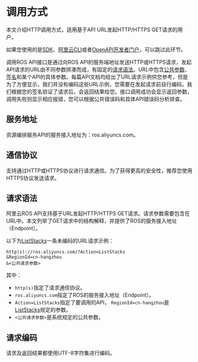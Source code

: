 # 调用方式

本文介绍HTTP调用方式，适用基于API URL发起HTTP/HTTPS GET请求的用户。

如果您使用的是[SDK](https://github.com/aliyun?spm=a2c4g.11186623.2.7.7ac73290vjdB7q)、[阿里云CLI]()或者[OpenAPI开发者门户](https://next.api.aliyun.com/api/ROS/2019-09-10)，可以跳过此环节。

调用ROS API接口是通过向ROS API的服务端地址发送HTTP或HTTPS请求，发起API请求的URL由不同参数拼凑而成，有固定的[请求语法](#section_ow0_qmi_l2m)。URL中包含[公共参数](/intl.zh-CN/API参考/公共参数.md)、[签名](/intl.zh-CN/API参考/签名机制.md)和某个API的具体参数。每篇API文档均给出了URL请求示例供您参考，但是为了方便显示，我们并没有编码这些URL示例，您需要在发起请求前自行编码。我们根据您的签名验证了请求后，会返回结果给您。接口调用成功会显示返回参数，调用失败则显示相应报错，您可以根据公共错误码和具体API错误码分析排查。

## 服务地址

资源编排服务API的服务接入地址为：ros.aliyuncs.com。

## 通信协议

支持通过HTTP或HTTPS协议进行请求通信。为了获得更高的安全性，推荐您使用HTTPS协议发送请求。

## 请求语法

阿里云ROS API支持基于URL发起HTTP/HTTPS GET请求。请求参数需要包含在URL中。本文列举了GET请求中的结构解释，并提供了ROS的服务接入地址（Endpoint）。

以下为[ListStacks](/intl.zh-CN/API参考/资源栈相关接口/ListStacks.md)一条未编码的URL请求示例：

```
http(s)://ros.aliyuncs.com/?Action=ListStacks
&RegionId=cn-hangzhou
&<公共请求参数>
```

其中：

-   `http(s)`指定了请求通信协议。
-   `ros.aliyuncs.com`指定了ROS的服务接入地址（Endpoint）。
-   `Action=ListStacks`指定了要调用的API， `RegionId=cn-hangzhou`是[ListStacks](/intl.zh-CN/API参考/资源栈相关接口/ListStacks.md)规定的参数。
-   `<公共请求参数>`是系统规定的公共参数。

## 请求编码

请求及返回结果都使用UTF-8字符集进行编码。

